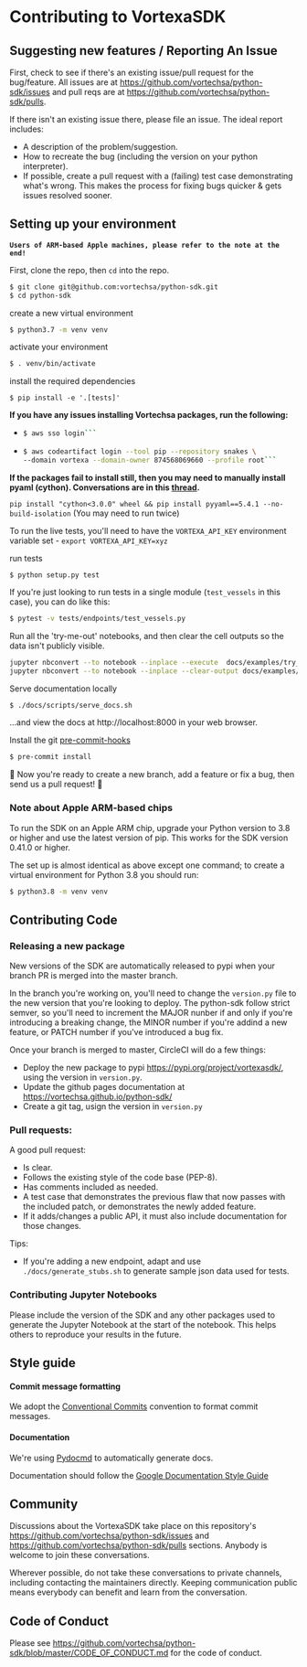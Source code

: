 # Contributing to VortexaSDK

## Suggesting new features / Reporting An Issue

First, check to see if there's an existing issue/pull request for the
bug/feature. All issues are at https://github.com/vortechsa/python-sdk/issues and pull reqs are at
https://github.com/vortechsa/python-sdk/pulls.

If there isn't an existing issue there, please file an issue. The
ideal report includes:

- A description of the problem/suggestion.
- How to recreate the bug (including the version on your python interpreter).
- If possible, create a pull request with a (failing) test case
  demonstrating what's wrong. This makes the process for fixing bugs
  quicker & gets issues resolved sooner.

## Setting up your environment

**`Users of ARM-based Apple machines, please refer to the note at the end!`**

First, clone the repo, then `cd` into the repo.

```bash
$ git clone git@github.com:vortechsa/python-sdk.git
$ cd python-sdk
```

create a new virtual environment

```bash
$ python3.7 -m venv venv
```

activate your environment

```bash
$ . venv/bin/activate
```

install the required dependencies

```
$ pip install -e '.[tests]'
```

**If you have any issues installing Vortechsa packages, run the following:**
  - ```bash
    $ aws sso login```
  - ```bash
    $ aws codeartifact login --tool pip --repository snakes \
    --domain vortexa --domain-owner 874568069660 --profile root```

**If the packages fail to install still, then you may need to manually install pyaml (cython). Conversations are in this [thread](https://vortexa.slack.com/archives/CE4C35PN3/p1690363056489269).**

`pip install "cython<3.0.0" wheel && pip install pyyaml==5.4.1 --no-build-isolation`
(You may need to run twice)


To run the live tests, you'll need to have the `VORTEXA_API_KEY` environment variable set - `export VORTEXA_API_KEY=xyz`

run tests

```
$ python setup.py test
```

If you're just looking to run tests in a single module (`test_vessels` in this case), you can do like this:

```bash
$ pytest -v tests/endpoints/test_vessels.py
```

Run all the 'try-me-out' notebooks, and then clear the cell outputs so the data isn't publicly visible.

```bash
jupyter nbconvert --to notebook --inplace --execute  docs/examples/try_me_out/*.ipynb
jupyter nbconvert --to notebook --inplace --clear-output docs/examples/try_me_out/*.ipynb
```

Serve documentation locally

```bash
$ ./docs/scripts/serve_docs.sh
```

…and view the docs at http://localhost:8000 in your web browser.

Install the git [pre-commit-hooks](https://pre-commit.com/#3-install-the-git-hook-scripts)

```bash
$ pre-commit install
```

:tada: Now you're ready to create a new branch, add a feature or fix a bug, then send us a pull request! :tada:

### Note about Apple ARM-based chips

To run the SDK on an Apple ARM chip, upgrade your Python version to 3.8 or higher and use the latest version of pip. This works for the SDK version 0.41.0 or higher.

The set up is almost identical as above except one command; to create a virtual environment for Python 3.8 you should run:

```bash
$ python3.8 -m venv venv
```

## Contributing Code

### Releasing a new package

New versions of the SDK are automatically released to pypi when your branch PR is merged into the master branch.

In the branch you're working on, you'll need to change the `version.py` file to the new version that you're looking to deploy.
The python-sdk follow strict semver, so you'll need to increment the MAJOR nunber if and only if you're introducing
a breaking change, the MINOR number if you're addind a new feature, or PATCH number if you've introduced a bug fix.

Once your branch is merged to master, CircleCI will do a few things:

- Deploy the new package to pypi https://pypi.org/project/vortexasdk/, using the version in `version.py`.
- Update the github pages documentation at https://vortechsa.github.io/python-sdk/
- Create a git tag, usign the version in `version.py`

### Pull requests:

A good pull request:

- Is clear.
- Follows the existing style of the code base (PEP-8).
- Has comments included as needed.
- A test case that demonstrates the previous flaw that now passes with
  the included patch, or demonstrates the newly added feature.
- If it adds/changes a public API, it must also include documentation
  for those changes.

Tips:

- If you're adding a new endpoint, adapt and use `./docs/generate_stubs.sh` to generate sample json data used for tests.

### Contributing Jupyter Notebooks

Please include the version of the SDK and any other packages used to generate the Jupyter Notebook at the start of the notebook. This helps others to reproduce your results in the future.

## Style guide

#### Commit message formatting

We adopt the [Conventional Commits](https://www.conventionalcommits.org) convention to format commit messages.

#### Documentation

We're using [Pydocmd](https://github.com/NiklasRosenstein/pydoc-markdown)
to automatically generate docs.

Documentation should follow the [Google Documentation Style Guide](https://developers.google.com/style/api-reference-comments)

## Community

Discussions about the VortexaSDK take place on this repository's https://github.com/vortechsa/python-sdk/issues and https://github.com/vortechsa/python-sdk/pulls sections. Anybody is welcome to join these conversations.

Wherever possible, do not take these conversations to private channels, including contacting the maintainers directly. Keeping communication public means everybody can benefit and learn from the conversation.

## Code of Conduct

Please see https://github.com/vortechsa/python-sdk/blob/master/CODE_OF_CONDUCT.md for the code of conduct.
